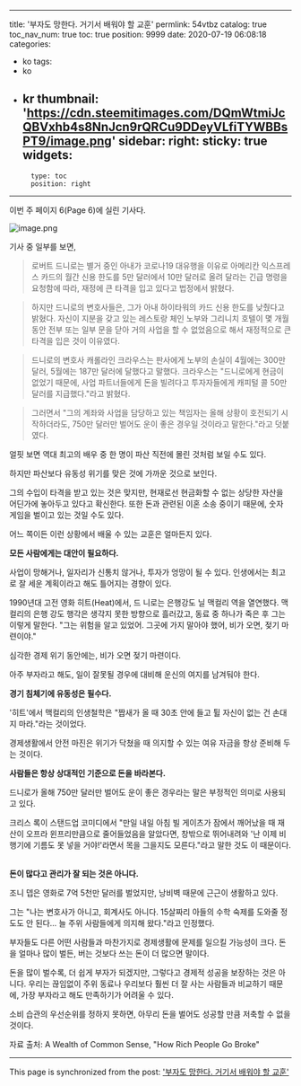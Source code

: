 
---
title: '부자도 망한다. 거기서 배워야 할 교훈'
permlink: 54vtbz
catalog: true
toc_nav_num: true
toc: true
position: 9999
date: 2020-07-19 06:08:18
categories:
- ko
tags:
- ko
- kr
thumbnail: 'https://cdn.steemitimages.com/DQmWtmiJcQBVxhb4s8NnJcn9rQRCu9DDeyVLfiTYWBBsPT9/image.png'
sidebar:
    right:
        sticky: true
widgets:
    -
        type: toc
        position: right
---


이번 주 페이지 6(Page 6)에 실린 기사다.

![image.png](https://cdn.steemitimages.com/DQmWtmiJcQBVxhb4s8NnJcn9rQRCu9DDeyVLfiTYWBBsPT9/image.png)

기사 중 일부를 보면, 

>로버트 드니로는 별거 중인 아내가 코로나19 대유행을 이유로 아메리칸 익스프레스 카드의 월간 신용 한도를 5만 달러에서 10만 달러로 올려 달라는 긴급 명령을 요청함에 따라, 재정에 큰 타격을 입고 있다고 법정에서 밝혔다.

>하지만 드니로의 변호사들은, 그가 아내 하이타워의 카드 신용 한도를 낮췄다고 밝혔다. 자신이 지분을 갖고 있는 레스토랑 체인 노부와 그리니치 호텔이 몇 개월 동안 전부 또는 일부 문을 닫아 거의 사업을 할 수 없었음으로 해서 재정적으로 큰 타격을 입은 것이 이유였다. 

>드니로의 변호사 캐롤라인 크라우스는 판사에게 노부의 손실이 4월에는 300만 달러, 5월에는 187만 달러에 달했다고 말했다. 크라우스는 "드니로에게 현금이 없었기 때문에, 사업 파트너들에게 돈을 빌려다고 투자자들에게 캐피털 콜 50만 달러를 지급했다."라고 밝혔다.

>그러면서 "그의 계좌와 사업을 담당하고 있는 책임자는 올해 상황이 호전되기 시작하더라도, 750만 달러만 벌어도 운이 좋은 경우일 것이라고 말한다."라고 덧붙였다. 

얼핏 보면 역대 최고의 배우 중 한 명이 파산 직전에 몰린 것처럼 보일 수도 있다.​

하지만 파산보다 유동성 위기를 맞은 것에 가까운 것으로 보인다.​

그의 수입이 타격을 받고 있는 것은 맞지만, 현재로선 현금화할 수 없는 상당한 자산을 어딘가에 놓아두고 있다고 확신한다. 또한 돈과 관련된 이혼 소송 중이기 때문에, 숫자 게임을 벌이고 있는 것일 수도 있다.​

어느 쪽이든 이런 상황에서 배울 수 있는 교훈은 얼마든지 있다.
​

**모든 사람에게는 대안이 필요하다.** ​

사업이 망해거나, 일자리가 신통치 않거나, 투자가 엉망이 될 수 있다. 인생에서는 최고로 잘 세운 계획이라고 해도 틀어지는 경향이 있다.​

1990년대 고전 영화 히트(Heat)에서, 드 니로는 은행강도 닐 맥컬리 역을 열연했다. 맥컬리의 은행 강도 행각은 생각지 못한 방향으로 흘러갔고, 동료 중 하나가 죽은 후 그는 이렇게 말한다. "그는 위험을 알고 있었어. 그곳에 가지 말아야 했어, 비가 오면, 젖기 마련이야."​

심각한 경제 위기 동안에는, 비가 오면 젖기 마련이다.​

아주 부자라고 해도, 일이 잘못될 경우에 대비해 운신의 여지를 남겨둬야 한다.
​

**경기 침체기에 유동성은 필수다.** ​

'히트'에서 맥컬리의 인생철학은 "짭새가 올 때 30초 안에 들고 튈 자신이 없는 건 손대지 마라."라는 것이었다.​

경제생활에서 안전 마진은 위기가 닥쳤을 때 의지할 수 있는 여유 자금을 항상 준비해 두는 것이다.
​

**사람들은 항상 상대적인 기준으로 돈을 바라본다.** ​

드니로가 올해 750만 달러만 벌어도 운이 좋은 경우라는 말은 부정적인 의미로 사용되고 있다.​

크리스 록이 스탠드업 코미디에서 "만일 내일 아침 빌 게이츠가 잠에서 깨어났을 때 재산이 오프라 윈프리만큼으로 줄어들었음을 알았다면, 창밖으로 뛰어내려와 '난 이제 비행기에 기름도 못 넣을 거야!'라면서 목을 그을지도 모른다."라고 말한 것도 이 때문이다.
​

**돈이 많다고 관리가 잘 되는 것은 아니다.** ​

조니 뎁은 영화로 7억 5천만 달러를 벌었지만, 낭비벽 때문에 근근이 생활하고 있다. ​

그는 "나는 변호사가 아니고, 회계사도 아니다. 15살짜리 아들의 수학 숙제를 도와줄 정도도 안 된다... 늘 주위 사람들에게 의지해 왔다."라고 인정했다.​

부자들도 다른 어떤 사람들과 마찬가지로 경제생활에 문제를 일으킬 가능성이 크다. 돈을 얼마나 많이 벌든, 버는 것보다 쓰는 돈이 더 많으면 말이다.​

돈을 많이 벌수록, 더 쉽게 부자가 되겠지만, 그렇다고 경제적 성공을 보장하는 것은 아니다. 우리는 끊임없이 주위 동료나 우리보다 훨씬 더 잘 사는 사람들과 비교하기 때문에, 가장 부자라고 해도 만족하기가 어려울 수 있다.​

소비 습관의 우선순위를 정하지 못하면, 아무리 돈을 벌어도 성공할 만큼 저축할 수 없을 것이다.​

자료 출처: A Wealth of Common Sense, "How Rich People Go Broke"

- - -

This page is synchronized from the post: ['부자도 망한다. 거기서 배워야 할 교훈'](https://steemit.com/@pius.pius/54vtbz)
